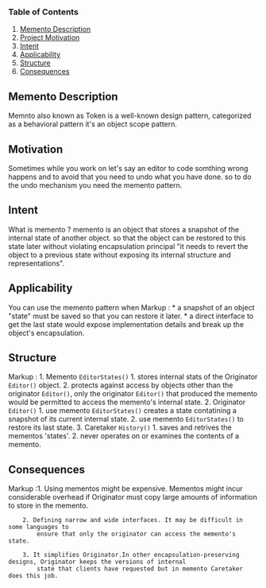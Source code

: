 ### Table of Contents

1. [Memento Description](#Description)
2. [Project Motivation](#Motivation)
3. [Intent](#Intent)
4. [Applicability](#Applicability)
5. [Structure](#Structure)
6. [Consequences](#Consequences)


## Memento Description <a name="Description"></a>
Memnto also known as Token is a well-known design pattern, categorized as a behavioral pattern it's an object scope pattern.


## Motivation <a name="Motivation"></a>
Sometimes while you work on let's say an editor to code somthing wrong happens and to avoid that you need to undo what you have done. so to do the undo mechanism you need the memento pattern.


## Intent <a name="Intent"></a>
What is memento ? memento is an object that stores a snapshot of the internal state of another object.
so that the object can be restored to this state later without violating encapsulation principal "it needs to revert the object to a previous state without exposing its internal structure and representations".



## Applicability <a name="Applicability"></a>
You can use the memento pattern when
Markup : * a snapshot of an object "state" must be saved so that you can restore it later.
         * a direct interface to get the last state would expose implementation details and break up the object's encapsulation.


## Structure <a name="Structure"></a>
Markup : 1. Memento `EditorStates()`
            1. stores internal stats of the Originator `Editor()` object.
            2. protects against access by objects other than the originator `Editor()`, only
                the originator `Editor()` that produced the memento would be permitted to access
                the memento's internal state.
         2. Originator `Editor()`
            1. use memento `EditorStates()` creates a state contatining a snapshot of its current internal state.
            2. use memento `EditorStates()` to restore its last state.
         3. Caretaker `History()`
            1. saves and retrives the mementos 'states'.
            2. never operates on or examines the contents of a memento.


## Consequences <a name="Consequences"></a>
Markup :1. Using mementos might be expensive. Mementos might incur considerable overhead
             if Originator must copy large amounts of information to store in the memento.

        2. Defining narrow and wide interfaces. It may be difficult in some languages to
            ensure that only the originator can access the memento's state.

        3. It simplifies Originator.In other encapsulation-preserving designs, Originator keeps the versions of internal
            state that clients have requested but in memento Caretaker does this job.
    


